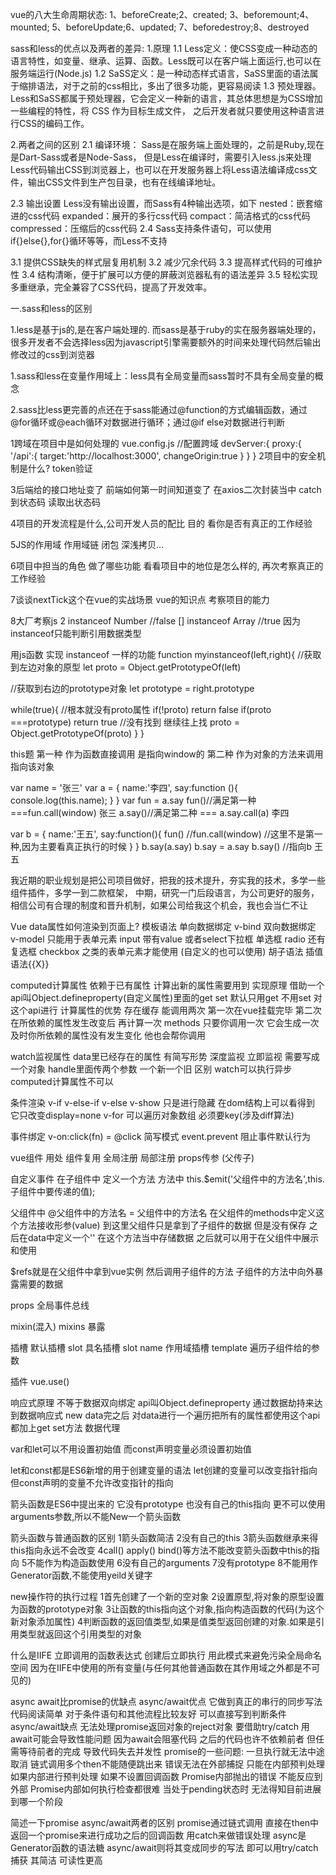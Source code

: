 vue的八大生命周期状态:
1、beforeCreate;2、created;
3、beforemount;4、mounted;
5、beforeUpdate;6、updated;
7、beforedestroy;8、destroyed

sass和less的优点以及两者的差异:
1.原理
1.1 Less定义：使CSS变成一种动态的语言特性，如变量、继承、运算、函数。Less既可以在客户端上面运行,也可以在服务端运行(Node.js)
1.2 SaSS定义：是一种动态样式语言，SaSS里面的语法属于缩排语法，对于之前的css相比，多出了很多功能，更容易阅读
1.3 预处理器。Less和SaSS都属于预处理器，它会定义一种新的语言，其总体思想是为CSS增加一些编程的特性，将 CSS 作为目标生成文件，
之后开发者就只要使用这种语言进行CSS的编码工作。

2.两者之间的区别
 2.1 编译环境：
    Sass是在服务端上面处理的，之前是Ruby,现在是Dart-Sass或者是Node-Sass，
    但是Less在编译时，需要引入less.js来处理Less代码输出CSS到浏览器上，也可以在开发服务器上将Less语法编译成css文件，输出CSS文件到生产包目录，也有在线编译地址。

2.3 输出设置
Less没有输出设置，而Sass有4种输出选项，如下
nested：嵌套缩进的css代码
expanded：展开的多行css代码
compact：简洁格式的css代码
compressed：压缩后的css代码
2.4 Sass支持条件语句，可以使用if{}else{},for{}循环等等，而Less不支持

3.1 提供CSS缺失的样式层复用机制
3.2 减少冗余代码
3.3 提高样式代码的可维护性
3.4 结构清晰，便于扩展可以方便的屏蔽浏览器私有的语法差异
3.5 轻松实现多重继承，完全兼容了CSS代码，提高了开发效率。

一.sass和less的区别

1.less是基于js的,是在客户端处理的.
而sass是基于ruby的实在服务器端处理的，
很多开发者不会选择less因为javascript引擎需要额外的时间来处理代码然后输出修改过的css到浏览器

1.sass和less在变量作用域上：less具有全局变量而sass暂时不具有全局变量的概念

2.sass比less更完善的点还在于sass能通过@function的方式编辑函数，通过@for循环或@each循环对数据进行循环；通过@if else对数据进行判断


1跨域在项目中是如何处理的
vue.config.js
//配置跨域
devServer:{
	proxy:{
	'/api':{
	target:'http://localhost:3000',
	changeOrigin:true
	         }
	}
    }
2项目中的安全机制是什么? token验证

3后端给的接口地址变了 前端如何第一时间知道变了
在axios二次封装当中 catch到状态码 读取出状态码

4项目的开发流程是什么,公司开发人员的配比
目的 看你是否有真正的工作经验

5JS的作用域 作用域链 闭包 深浅拷贝...

6项目中担当的角色 做了哪些功能
看看项目中的地位是怎么样的, 再次考察真正的工作经验

7谈谈nextTick这个在vue的实战场景
vue的知识点 考察项目的能力

8大厂考察js
2 instanceof Number //false
[] instanceof Array //true
因为instanceof只能判断引用数据类型

用js函数 实现 instanceof 一样的功能
function myinstanceof(left,right){
  //获取到左边对象的原型
	let proto = Object.getPrototypeOf(left)

  //获取到右边的prototype对象
  let prototype = right.prototype

  while(true){
    //根本就没有proto属性
    if(!proto) return false
    if(proto ===prototype) return true
    //没有找到 继续往上找
    proto = Object.getPrototypeOf(proto)
  }
}

this题 
第一种 作为函数直接调用 是指向window的
第二种 作为对象的方法来调用 指向该对象

var name = '张三'
var a = {
  name:'李四',
  say:function (){
    console.log(this.name);
  }
}
var fun = a.say 
fun()//满足第一种 ===fun.call(window) 张三
a.say()//满足第二种 === a.say.call(a) 李四 

var b = {
  name:'王五',
  say:function(){
    fun()  //fun.call(window) //这里不是第一种,因为主要看真正执行的时候
  }
}
b.say(a.say)
b.say = a.say
b.say() //指向b 王五


我近期的职业规划是把公司项目做好，把我的技术提升，夯实我的技术，多学一些组件插件，多学一到二款框架，
中期，研究一门后段语言，为公司更好的服务，相信公司有合理的制度和晋升机制，如果公司给我这个机会，我也会当仁不让


Vue data属性如何渲染到页面上?
模板语法 
单向数据绑定 v-bind 
双向数据绑定 v-model 只能用于表单元素 input 
带有value 或者select下拉框 单选框 radio 
还有复选框 checkbox 之类的表单元素才能使用 (自定义的也可以使用)
胡子语法 插值语法{{X}}

computed计算属性 
依赖于已有属性 计算出新的属性需要用到 
实现原理 借助一个api叫Object.defineproperty(自定义属性)里面的get set
默认只用get 不用set 对这个api进行
计算属性的优势 存在缓存 能调用两次 
第一次在vue挂载完毕 
第二次在所依赖的属性发生改变后 再计算一次
methods 只要你调用一次 它会生成一次
及时你所依赖的属性没有发生变化 他也会帮你调用

watch监视属性
data里已经存在的属性 有简写形势
深度监视 立即监视 需要写成一个对象 handle里面传两个参数 一个新一个旧 
区别 watch可以执行异步 computed计算属性不可以

条件渲染
v-if v-else-if v-else
v-show 只是进行隐藏 在dom结构上可以看得到 它只改变display=none
v-for 可以遍历对象数组 必须要key(涉及diff算法)

事件绑定
v-on:click(fn) = @click 简写模式
event.prevent 阻止事件默认行为

vue组件
用处 组件复用 
全局注册 局部注册
props传参 (父传子)

自定义事件
在子组件中 定义一个方法 方法中
this.$emit('父组件中的方法名',this.子组件中要传递的值);

父组件中 @父组件中的方法名 = 父组件中的方法名
在父组件的methods中定义这个方法接收形参(value) 到这里父组件只是拿到了子组件的数据 但是没有保存
之后在data中定义一个'' 在这个方法当中存储数据 
之后就可以用于在父组件中展示和使用

 $refs就是在父组件中拿到vue实例
然后调用子组件的方法 子组件的方法中向外暴露需要的数据

props
全局事件总线

mixin(混入)
mixins 暴露


插槽
默认插槽 slot
具名插槽 slot name
作用域插槽 template 遍历子组件给的参数

插件
vue.use()

响应式原理 不等于数据双向绑定
api叫Object.defineproperty
通过数据劫持来达到数据响应式 
new data完之后 对data进行一个遍历把所有的属性都使用这个api
都加上get set方法
数据代理


var和let可以不用设置初始值
而const声明变量必须设置初始值

let和const都是ES6新增的用于创建变量的语法
let创建的变量可以改变指针指向
但const声明的变量不允许改变指针的指向

箭头函数是ES6中提出来的 它没有prototype 也没有自己的this指向
更不可以使用arguments参数,所以不能New一个箭头函数

箭头函数与普通函数的区别
1箭头函数简洁
2没有自己的this
3箭头函数继承来得this指向永远不会改变
4call() apply() bind()等方法不能改变箭头函数中this的指向
5不能作为构造函数使用
6没有自己的arguments
7没有prototype
8不能用作Generator函数,不能使用yeild关键字

new操作符的执行过程
1首先创建了一个新的空对象
2设置原型,将对象的原型设置为函数的prototype对象
3让函数的this指向这个对象,指向构造函数的代码(为这个新对象添加属性)
4判断函数的返回值类型,如果是值类型返回创建的对象.如果是引用类型就返回这个引用类型的对象

什么是IIFE
立即调用的函数表达式
创建后立即执行
用此模式来避免污染全局命名空间
因为在IIFE中使用的所有变量(与任何其他普通函数在其作用域之外都是不可见的)

async await比promise的优缺点
async/await优点
  它做到真正的串行的同步写法
  代码阅读简单
  对于条件语句和其他流程比较友好
  可以直接写到判断条件
async/await缺点
  无法处理promise返回对象的reject对象
  要借助try/catch
  用await可能会导致性能问题
  因为await会阻塞代码
  之后的代码也许不依赖前者 但任需等待前者的完成
  导致代码失去并发性
promise的一些问题:
  一旦执行就无法中途取消
  链式调用多个then不能随便跳出来
  错误无法在外部捕捉
  只能在内部预判处理
  如果内部进行预判处理
  如果不设置回调函数
  Promise内部抛出的错误 不能反应到外部 
  Promise内部如何执行检查都很难
  当处于pending状态时
  无法得知目前进展到哪一个阶段

简述一下promise async/await两者的区别
promise通过链式调用 直接在then中返回一个promise来进行成功之后的回调函数
用catch来做错误处理
async是Generator函数的语法糖
async/await则将其变成同步的写法
即可以用try/catch捕获 其简洁 可读性更高
  




